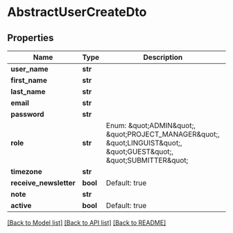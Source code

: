 # AbstractUserCreateDto

## Properties
Name | Type | Description | Notes
------------ | ------------- | ------------- | -------------
**user_name** | **str** |  | 
**first_name** | **str** |  | 
**last_name** | **str** |  | 
**email** | **str** |  | 
**password** | **str** |  | 
**role** | **str** | Enum: \&quot;ADMIN\&quot;, \&quot;PROJECT_MANAGER\&quot;, \&quot;LINGUIST\&quot;, \&quot;GUEST\&quot;, \&quot;SUBMITTER\&quot; | 
**timezone** | **str** |  | 
**receive_newsletter** | **bool** | Default: true | [optional] 
**note** | **str** |  | [optional] 
**active** | **bool** | Default: true | [optional] 

[[Back to Model list]](../README.md#documentation-for-models) [[Back to API list]](../README.md#documentation-for-api-endpoints) [[Back to README]](../README.md)

